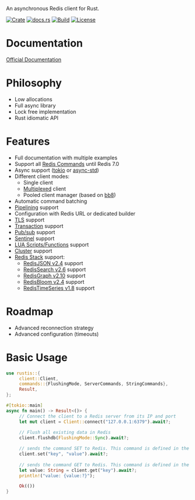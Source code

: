 An asynchronous Redis client for Rust.


[![Crate](https://img.shields.io/crates/v/rustis.svg)](https://crates.io/crates/rustis)
[![docs.rs](https://docs.rs/rustis/badge.svg)](https://docs.rs/rustis)
[![Build](https://github.com/dahomey-technologies/rustis/actions/workflows/compile_and_test.yml/badge.svg)](https://github.com/dahomey-technologies/rustis/actions/workflows/compile_and_test.yml)
[![License](https://img.shields.io/badge/license-MIT-blue.svg)](LICENSE)

# Documentation
[Official Documentation](https://docs.rs/rustis/latest/rustis/)

# Philosophy
* Low allocations
* Full async library
* Lock free implementation
* Rust idiomatic API

# Features
* Full documentation with multiple examples
* Support all [Redis Commands](https://redis.io/commands/) until Redis 7.0
* Async support ([tokio](https://tokio.rs/) or [async-std](https://async.rs/))
* Different client modes:
  * Single client
  * [Multiplexed](https://redis.com/blog/multiplexing-explained/) client
  * Pooled client manager (based on [bb8](https://docs.rs/bb8/latest/bb8/))
* Automatic command batching
* [Pipelining](https://redis.io/docs/manual/pipelining/) support
* Configuration with Redis URL or dedicated builder
* [TLS](https://redis.io/docs/manual/security/encryption/) support
* [Transaction](https://redis.io/docs/manual/transactions/) support
* [Pub/sub](https://redis.io/docs/manual/pubsub/) support
* [Sentinel](https://redis.io/docs/manual/sentinel/) support
* [LUA Scripts/Functions](https://redis.io/docs/manual/programmability/) support
* [Cluster](https://redis.io/docs/manual/scaling/) support
* [Redis Stack](https://redis.io/docs/stack/) support:
  * [RedisJSON v2.4](https://redis.io/docs/stack/json/) support
  * [RedisSearch v2.6](https://redis.io/docs/stack/search/) support
  * [RedisGraph v2.10](https://redis.io/docs/stack/graph/) support
  * [RedisBloom v2.4](https://redis.io/docs/stack/bloom/) support
  * [RedisTimeSeries v1.8](https://redis.io/docs/stack/timeseries/) support

# Roadmap
* Advanced reconnection strategy
* Advanced configuration (timeouts)

# Basic Usage

```rust
use rustis::{
     client::Client, 
     commands::{FlushingMode, ServerCommands, StringCommands},
     Result,
};

#[tokio::main]
async fn main() -> Result<()> {
     // Connect the client to a Redis server from its IP and port
     let mut client = Client::connect("127.0.0.1:6379").await?;
 
     // Flush all existing data in Redis
     client.flushdb(FlushingMode::Sync).await?;

     // sends the command SET to Redis. This command is defined in the StringCommands trait
     client.set("key", "value").await?;
 
     // sends the command GET to Redis. This command is defined in the StringCommands trait
     let value: String = client.get("key").await?;
     println!("value: {value:?}");

     Ok(())
}
```

